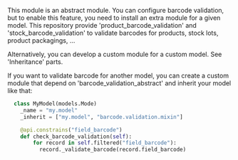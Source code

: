 This module is an abstract module. You can configure barcode validation, but to enable this feature, you need to install an extra module for a given model. This repository provide 'product_barcode_validation' and 'stock_barcode_validation' to validate barcodes for products, stock lots, product packagings, ...

Alternatively, you can develop a custom module for a custom model. See
'Inheritance' parts.

If you want to validate barcode for another model, you can create a custom
module that depend on 'barcode_validation_abstract' and inherit your model
like that:

```python
  class MyModel(models.Mode)
    _name = "my.model"
    _inherit = ["my.model", "barcode.validation.mixin"]

    @api.constrains("field_barcode")
    def check_barcode_validation(self):
        for record in self.filtered("field_barcode"):
          record._validate_barcode(record.field_barcode)
```

